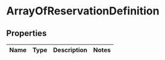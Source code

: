 # ArrayOfReservationDefinition

## Properties
Name | Type | Description | Notes
------------ | ------------- | ------------- | -------------
